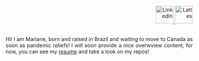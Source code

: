 <p align="right">
  <a href="https://www.linkedin.com/in/marianemm/">
    <img src="images/ico_linkedin.png" width="48px" height="48px" alt="LinkedIn">
  </a>
  <a href="http://lattes.cnpq.br/7272241501780235/">
    <img src="images/ico_lattes.png" width="48px" height="48px" alt="Lattes">
  </a>
</p>
<br>
<div align="justify">
Hi! I am Mariane, born and raised in Brazil and waiting to move to Canada as soon as pandemic reliefs! I will soon provide a nice overwview content; for now, you can see my <a href="https://github.com/MariMendM/resume/blob/master/index.html">resume</a> and take a look on my repos!
</div>

<!--
**MariMendM/MariMendM** is a ✨ _special_ ✨ repository because its `README.md` (this file) appears on your GitHub profile.

Here are some ideas to get you started:

- 🔭 I’m currently working on ...
- 🌱 I’m currently learning ...
- 👯 I’m looking to collaborate on ...
- 🤔 I’m looking for help with ...
- 💬 Ask me about ...
- 📫 How to reach me: ...
- 😄 Pronouns: ...
- ⚡ Fun fact: ...
-->
